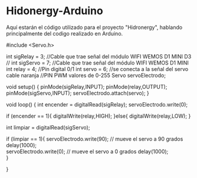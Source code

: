 # Hidonergy-Arduino
Aquí estarán el código utilizado para el proyecto "Hidronergy", hablando principalmente del codigo realizado en Arduino.

#include <Servo.h>

int sigRelay = 3; //Cable que trae señal del módulo WIFI WEMOS D1 MINI D3 //
int sigServo = 7; //Cable que trae señal del módulo WIFI WEMOS D1 MINI
int relay = 4; //Pin digital   0/1
int servo = 6; //se conecta a la señal del servo cable naranja  //PIN PWM valores de 0-255
Servo servoElectrodo;

void setup() {
  pinMode(sigRelay,INPUT);
  pinMode(relay,OUTPUT);
  pinMode(sigServo,INPUT);
  servoElectrodo.attach(servo);
}

void loop() {
  int encender = digitalRead(sigRelay);
  servoElectrodo.write(0);
  
  if (encender == 1){
    digitalWrite(relay,HIGH);
  }else{
    digitalWrite(relay,LOW);
  }

  int limpiar = digitalRead(sigServo);
  
  if (limpiar == 1){
    servoElectrodo.write(90);              // mueve el servo a 90 grados
    delay(1000);  
    servoElectrodo.write(0);              // mueve el servo a 0 grados
    delay(1000);  
  }

}
